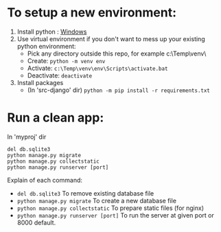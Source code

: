 # To setup a new environment:
1. Install python : [Windows](https://www.python.org/ftp/python/3.6.1/python-3.6.1.exe)
2. Use virtual environment if you don't want to mess up your existing python environment:
   - Pick any directory outside this repo, for example c:\Temp\venv\
   - Create: `python -m venv env`
   - Activate: `c:\Temp\venv\env\Scripts\activate.bat`
   - Deactivate: `deactivate`
3. Install packages
   - (In 'src-django' dir) `python -m pip install -r requirements.txt`

# Run a clean app:
In 'myproj' dir

```
del db.sqlite3
python manage.py migrate
python manage.py collectstatic
python manage.py runserver [port]
```


Explain of each command:
- `del db.sqlite3` To remove existing database file
- `python manage.py migrate` To create a new database file
- `python manage.py collectstatic` To prepare static files (for nginx)
- `python manage.py runserver [port]` To run the server at given port or 8000 default.

